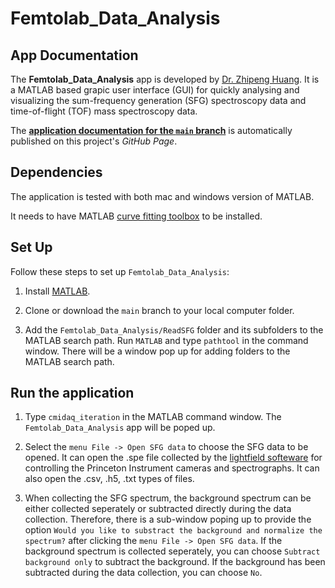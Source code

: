 # Femtolab_Data_Analysis

## App Documentation

The **Femtolab_Data_Analysis** app is developed by [Dr. Zhipeng Huang](https://zhipeng-huang.netlify.app/). It is a MATLAB based grapic user interface (GUI) for quickly analysing and visualizing the sum-frequency generation (SFG) spectroscopy data and time-of-flight (TOF) mass spectroscopy data.

The [**application documentation for the `main` branch**](https://github.com/alancfel/Femtolab_Data_Analysis) is automatically published on this project's *GitHub Page*. 


## Dependencies

The application is tested with both mac and windows version of MATLAB.

It needs to have MATLAB [curve fitting toolbox](https://www.mathworks.com/products/curvefitting.html) to be installed. 

## Set Up

Follow these steps to set up `Femtolab_Data_Analysis`:

1. Install [MATLAB](https://www.mathworks.com/products/matlab.html).

2. Clone or download the `main` branch to your local computer folder.

3. Add the `Femtolab_Data_Analysis/ReadSFG` folder and its subfolders to the MATLAB search path. Run `MATLAB` and type `pathtool` in the command window. There will be a window pop up for adding folders to the MATLAB search path.


## Run the application

1. Type `cmidaq_iteration` in the MATLAB command window. The `Femtolab_Data_Analysis` app will be poped up.

2. Select the `menu File -> Open SFG data` to choose the SFG data to be opened. It can open the .spe file collected by the [lightfield softeware](https://www.teledynevisionsolutions.com/en-hk/categories/software/vision-application-software/) for controlling the Princeton Instrument cameras and spectrographs. It can also open the .csv, .h5, .txt types of files.

3. When collecting the SFG spectrum, the background spectrum can be either collected seperately or subtracted directly during the data collection. Therefore, there is a sub-window poping up to provide the option `Would you like to substract the background and normalize the spectrum?` after clicking the `menu File -> Open SFG data`. If the background spectrum is collected seperately, you can choose `Subtract background only` to subtract the background. If the background has been subtracted during the data collection, you can choose `No`. 








 
